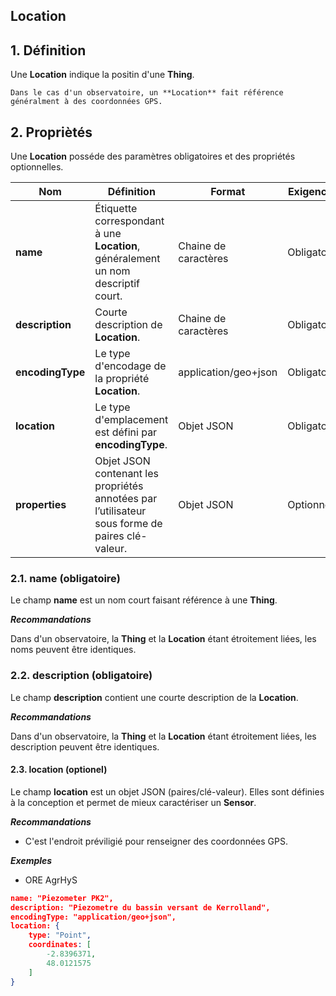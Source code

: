 ## Location  

## **1. Définition** 
Une **Location** indique la positin d'une **Thing**. 

```{tip}
Dans le cas d'un observatoire, un **Location** fait référence généralment à des coordonnées GPS.
```

## **2. Propriètés**  
Une **Location** posséde des paramètres obligatoires et des propriétés optionnelles.

|  Nom |  Définition | Format | Exigences |
|---|---|---|---|
| **name** | Étiquette correspondant à une **Location**, généralement un nom descriptif court.| Chaine de caractères  | Obligatoire |
| **description** | Courte description de **Location**. | Chaine de caractères  | Obligatoire |
| **encodingType** | Le type d'encodage de la propriété **Location**. | application/geo+json  | Obligatoire |
| **location** | Le type d'emplacement est défini par **encodingType**.| Objet JSON  | Obligatoire |
| **properties**  | Objet JSON contenant les propriétés annotées par l’utilisateur sous forme de paires clé-valeur. | Objet JSON  | Optionnel |

### **2.1. name** (obligatoire) 
Le champ **name** est un nom court faisant référence à une **Thing**.

***Recommandations***  

Dans d'un observatoire, la **Thing** et la **Location** étant étroitement liées, les noms peuvent être identiques.

### **2.2. description** (obligatoire)  

Le champ **description** contient une courte description de la **Location**.

***Recommandations***  

Dans d'un observatoire, la **Thing** et la **Location** étant étroitement liées, les description peuvent être identiques.


#### **2.3. location** (optionel)  

Le champ **location** est un objet JSON (paires/clé-valeur). Elles sont définies à la conception et permet de mieux caractériser un **Sensor**.  

***Recommandations***

* C'est l'endroit préviligié pour renseigner des coordonnées GPS.

***Exemples***  

* ORE AgrHyS

```json
name: "Piezometer PK2",
description: "Piezometre du bassin versant de Kerrolland",
encodingType: "application/geo+json",
location: {
    type: "Point",
    coordinates: [
        -2.8396371,
        48.0121575
    ]
}
```


